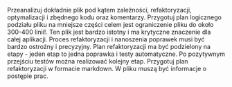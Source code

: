 Przeanalizuj dokładnie plik pod kątem zależności, refaktoryzacji, optymalizacji i zbędnego kodu oraz komentarzy. Przygotuj plan logicznego podziału pliku na mniejsze części celem jest ograniczenie pliku do około 300-400 linii!. Ten plik jest bardzo istotny i ma krytyczne znaczenie dla całej aplikacji. Proces refaktoryzacji i nanoszenia poprawek musi być bardzo ostrożny i precyzyjny. Plan refaktoryzacji ma być podzielony na etapy - jeden etap to jedna poprawka i testy automatyczne. Po pozytywnym przejściu testów można realizować kolejny etap. Przygotuj plan refaktoryzacji w formacie markdown. W pliku muszą być informacje o postępie prac.